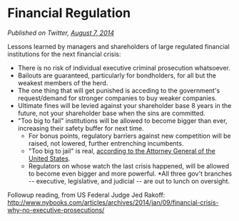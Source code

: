 # Financial Regulation

*Published on Twitter, [August 7, 2014](https://twitter.com/pmarca/status/497254813139091457)*

Lessons learned by managers and shareholders of large regulated financial institutions for the next financial crisis:

* There is no risk of individual executive criminal prosecution whatsoever.
* Bailouts are guaranteed, particularly for bondholders, for all but the weakest members of the herd.
* The one thing that will get punished is acceding to the government's request/demand for stronger companies to buy weaker companies.
* Ultimate fines will be levied against your shareholder base 8 years in the future, not your shareholder base when the sins are committed.
* "Too big to fail" institutions will be allowed to become bigger than ever, increasing their safety buffer for next time.
    * For bonus points, regulatory barriers against new competition will be raised, not lowered, further entrenching incumbents.
    * "Too big to jail" is real, [according to the Attorney General of the United States](http://www.americanbanker.com/issues/178_45/transcript-attorney-general-eric-holder-on-too-big-to-jail-1057295-1.html).
    * Regulators on whose watch the last crisis happened, will be allowed to become even bigger and more powerful.
    *All three gov't branches -- executive, legislative, and judicial -- are out to lunch on oversight.

Followup reading, from US Federal Judge Jed Rakoff: http://www.nybooks.com/articles/archives/2014/jan/09/financial-crisis-why-no-executive-prosecutions/
